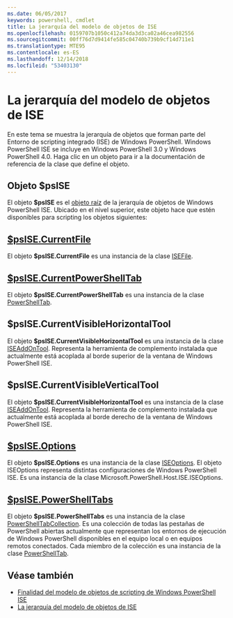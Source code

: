 ```yaml
---
ms.date: 06/05/2017
keywords: powershell, cmdlet
title: La jerarquía del modelo de objetos de ISE
ms.openlocfilehash: 0159707b1050c412a74da3d3ca02a46cea982556
ms.sourcegitcommit: 00ff76d7d9414fe585c04740b739b9cf14d711e1
ms.translationtype: MTE95
ms.contentlocale: es-ES
ms.lasthandoff: 12/14/2018
ms.locfileid: "53403130"
---
```

# <a name="the-ise-object-model-hierarchy"></a>La jerarquía del modelo de objetos de ISE

En este tema se muestra la jerarquía de objetos que forman parte del Entorno de scripting integrado (ISE) de Windows PowerShell.
Windows PowerShell ISE se incluye en Windows PowerShell 3.0 y Windows PowerShell 4.0.
Haga clic en un objeto para ir a la documentación de referencia de la clase que define el objeto.

## <a name="psise-object"></a>Objeto $psISE

El objeto **$psISE** es el [objeto raíz](The-ObjectModelRoot-Object.md) de la jerarquía de objetos de Windows PowerShell ISE.
Ubicado en el nivel superior, este objeto hace que estén disponibles para scripting los objetos siguientes:

## <a name="psisecurrentfilethe-isefile-objectmd"></a>[$psISE.CurrentFile](The-ISEFile-Object.md)

El objeto **$psISE.CurrentFile** es una instancia de la clase [ISEFile](The-ISEFile-Object.md).

## <a name="psisecurrentpowershelltabthe-powershelltab-objectmd"></a>[$psISE.CurrentPowerShellTab](The-PowerShellTab-Object.md)

El objeto **$psISE.CurrentPowerShellTab** es una instancia de la clase [PowerShellTab](The-PowerShellTab-Object.md).

## <a name="psisecurrentvisiblehorizontaltool"></a>$psISE.CurrentVisibleHorizontalTool

El objeto **$psISE.CurrentVisibleHorizontalTool** es una instancia de la clase [ISEAddOnTool](The-ISEAddOnTool-Object.md).
Representa la herramienta de complemento instalada que actualmente está acoplada al borde superior de la ventana de Windows PowerShell ISE.

## <a name="psisecurrentvisibleverticaltool"></a>$psISE.CurrentVisibleVerticalTool

El objeto **$psISE.CurrentVisibleHorizontalTool** es una instancia de la clase [ISEAddOnTool](The-ISEAddOnTool-Object.md).
Representa la herramienta de complemento instalada que actualmente está acoplada al borde derecho de la ventana de Windows PowerShell ISE.

## <a name="psiseoptionsthe-iseoptions-objectmd"></a>[$psISE.Options](The-ISEOptions-Object.md)

El objeto **$psISE.Options** es una instancia de la clase [ISEOptions](The-ISEOptions-Object.md).
El objeto ISEOptions representa distintas configuraciones de Windows PowerShell ISE.
Es una instancia de la clase Microsoft.PowerShell.Host.ISE.ISEOptions.

## <a name="psisepowershelltabsthe-powershelltabcollection-objectmd"></a>[$psISE.PowerShellTabs](The-PowerShellTabCollection-Object.md)

El objeto **$psISE.PowerShellTabs** es una instancia de la clase [PowerShellTabCollection](The-PowerShellTabCollection-Object.md).
Es una colección de todas las pestañas de PowerShell abiertas actualmente que representan los entornos de ejecución de Windows PowerShell disponibles en el equipo local o en equipos remotos conectados.
Cada miembro de la colección es una instancia de la clase [PowerShellTab](The-PowerShellTab-Object.md).

## <a name="see-also"></a>Véase también

- [Finalidad del modelo de objetos de scripting de Windows PowerShell ISE](Purpose-of-the-Windows-PowerShell-ISE-Scripting-Object-Model.md)
- [La jerarquía del modelo de objetos de ISE](The-ISE-Object-Model-Hierarchy.md)